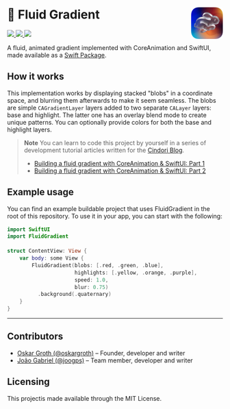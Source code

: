 <h1> 🐰 Fluid Gradient
  <img align="right" alt="Project logo" src="./assets/icon-small.png" width=74px>
</h1>

<p>
    <a href="https://developer.apple.com/documentation/swiftui/"> <img src="https://img.shields.io/badge/-SwiftUI-red.svg" /> </a>
    <a href="https://developer.apple.com/documentation/quartzcore"> <img src="https://img.shields.io/badge/-CoreAnimation-grey.svg" /> </a>
      <a href="https://opensource.org/licenses/MIT"> <img src="https://img.shields.io/badge/License-MIT-yellow.svg" /> </a>
</p>

A fluid, animated gradient implemented with CoreAnimation and SwiftUI, made available as a [Swift Package](https://developer.apple.com/documentation/xcode/adding-package-dependencies-to-your-app).

## How it works

This implementation works by displaying stacked "blobs" in a coordinate space, and blurring them afterwards to make it seem seamless. The blobs are simple `CAGradientLayer` layers added to two separate `CALayer` layers: base and highlight. The latter one has an overlay blend mode to create unique patterns. You can optionally provide colors for both the base and highlight layers.

> **Note**
> You can learn to code this project by yourself in a series of development tutorial articles written for the [Cindori Blog](https://cindori.com/developer/animated-gradient).
> - [Building a fluid gradient with CoreAnimation & SwiftUI: Part 1](https://cindori.com/developer/animated-gradient)
> - [Building a fluid gradient with CoreAnimation & SwiftUI: Part 2](https://cindori.com/developer/animated-gradient-2)

## Example usage

You can find an example buildable project that uses FluidGradient in the root of this repository. To use it in your app, you can start with the following:

```swift
import SwiftUI
import FluidGradient

struct ContentView: View {
    var body: some View {
        FluidGradient(blobs: [.red, .green, .blue],
                      highlights: [.yellow, .orange, .purple],
                      speed: 1.0,
                      blur: 0.75)
          .background(.quaternary)
    }
}
```

---

## Contributors
- [Oskar Groth (@oskargroth)](https://github.com/oskargroth) – Founder, developer and writer
- [João Gabriel (@joogps)](https://github.com/joogps) – Team member, developer and writer

## Licensing
This projectis made available through the MIT License. 

